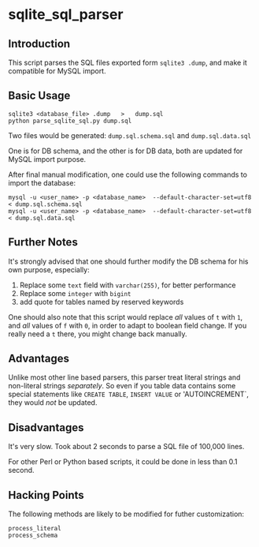 # sqlite\_sql\_parser


## Introduction
This script parses the SQL files exported form `sqlite3 .dump`, and make it compatible for MySQL import.


## Basic Usage

    sqlite3 <database_file> .dump   >   dump.sql
    python parse_sqlite_sql.py dump.sql

Two files would be generated: `dump.sql.schema.sql` and `dump.sql.data.sql`

One is for DB schema, and the other is for DB data, both are updated for MySQL import purpose.

After final manual modification, one could use the following commands to import the database:

    mysql -u <user_name> -p <database_name>  --default-character-set=utf8 < dump.sql.schema.sql
    mysql -u <user_name> -p <database_name>  --default-character-set=utf8 < dump.sql.data.sql


## Further Notes

It's strongly advised that one should further modify the DB schema for his own purpose, especially:

1. Replace some `text` field with `varchar(255)`, for better performance 
2. Replace some `integer` with  `bigint`
3. add quote for tables named by reserved keywords

One should also note that this script would replace _all_ values of `t` with `1`, and _all_ values of `f` with `0`, in order to adapt to boolean field change. If you really need a `t` there, you might change back manually.



## Advantages
Unlike most other line based parsers, this parser treat literal strings and non-literal strings _separately_. So even if you table data contains some special statements like `CREATE TABLE`, `INSERT VALUE` or 'AUTOINCREMENT`, they would _not_ be updated. 

## Disadvantages
It's very slow. Took about 2 seconds to parse a SQL file of 100,000 lines.

For other Perl or Python based scripts, it could be done in less than 0.1 second.

## Hacking Points
The following methods are likely to be modified for futher customization:

    process_literal
    process_schema


